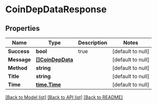 # CoinDepDataResponse

## Properties
Name | Type | Description | Notes
------------ | ------------- | ------------- | -------------
**Success** | **bool** | true | [default to null]
**Message** | [**[]CoinDepData**](CoinDepData.md) |  | [default to null]
**Method** | **string** |  | [default to null]
**Title** | **string** |  | [default to null]
**Time** | [**time.Time**](time.Time.md) |  | [default to null]

[[Back to Model list]](../README.md#documentation-for-models) [[Back to API list]](../README.md#documentation-for-api-endpoints) [[Back to README]](../README.md)


